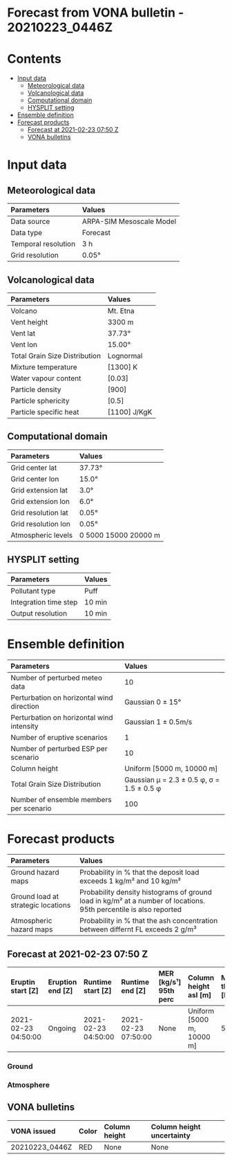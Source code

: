 
Forecast from VONA bulletin - 20210223_0446Z
============================================

Contents
========

* [Input data](#input-data)
	* [Meteorological data](#meteorological-data)
	* [Volcanological data](#volcanological-data)
	* [Computational domain](#computational-domain)
	* [HYSPLIT setting](#hysplit-setting)
* [Ensemble definition](#ensemble-definition)
* [Forecast products](#forecast-products)
	* [Forecast at 2021-02-23 07:50 Z](#forecast-at-2021-02-23-0750-z)
	* [VONA bulletins](#vona-bulletins)

# Input data

## Meteorological data
  

|Parameters|Values|
| :--- | :--- |
|Data source|ARPA-SIM Mesoscale Model|
|Data type|Forecast|
|Temporal resolution|3 h|
|Grid resolution|0.05°|

## Volcanological data
  

|Parameters|Values|
| :--- | :--- |
|Volcano|Mt. Etna|
|Vent height|3300 m|
|Vent lat|37.73°|
|Vent lon|15.00°|
|Total Grain Size Distribution|Lognormal|
|Mixture temperature|[1300] K|
|Water vapour content|[0.03]|
|Particle density|[900]|
|Particle sphericity|[0.5]|
|Particle specific heat|[1100] J/KgK|

## Computational domain
  

|Parameters|Values|
| :--- | :--- |
|Grid center lat|37.73°|
|Grid center lon|15.0°|
|Grid extension lat|3.0°|
|Grid extension lon|6.0°|
|Grid resolution lat|0.05°|
|Grid resolution lon|0.05°|
|Atmospheric levels|0 5000 15000 20000 m|

## HYSPLIT setting
  

|Parameters|Values|
| :--- | :--- |
|Pollutant type|Puff|
|Integration time step|10 min|
|Output resolution|10 min|

# Ensemble definition
  

|Parameters|Values|
| :--- | :--- |
|Number of perturbed meteo data|10|
|Perturbation on horizontal wind direction |Gaussian 0 ± 15°|
|Perturbation on horizontal wind intensity|Gaussian 1 ± 0.5m/s|
|Number of eruptive scenarios|1|
|Number of perturbed ESP per scenario|10|
|Column height|Uniform [5000 m, 10000 m]|
|Total Grain Size Distribution|Gaussian μ = 2.3 ± 0.5 φ,  σ = 1.5 ± 0.5 φ|
|Number of ensemble members per scenario|100|

# Forecast products
  

|Parameters|Values|
| :--- | :--- |
|Ground hazard maps|Probability in % that the deposit load exceeds 1 kg/m² and 10 kg/m²|
|Ground load at strategic locations|Probability density histograms of ground load in kg/m² at a number of locations. 95th percentile is also reported|
|Atmospheric hazard maps|Probability in % that the ash concentration between differnt FL exceeds 2 g/m³|

## Forecast at 2021-02-23 07:50 Z
  

|Eruptin start [Z]|Eruption end [Z]|Runtime start [Z]|Runtime end [Z]|MER [kg/s¹] 95th perc|Column height asl [m]|Mass in the air [kg]|Mass on the grd [kg] 95th perc|
| :--- | :--- | :--- | :--- | :--- | :--- | :--- | :--- |
|2021-02-23 04:50:00|Ongoing|2021-02-23 04:50:00|2021-02-23 07:50:00|None|Uniform [5000 m, 10000 m]|5.42e+09|4.46e+09|
  

### Ground

### Atmosphere

## VONA bulletins
  

|VONA issued|Color|Column height|Column height uncertainty|
| :--- | :--- | :--- | :--- |
|20210223_0446Z|RED|None|None|
